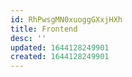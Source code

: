 ```yaml
---
id: RhPwsgMN0xuoggGXxjHXh
title: Frontend
desc: ''
updated: 1644128249901
created: 1644128249901
---
```


